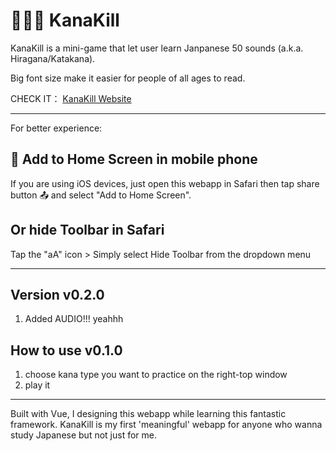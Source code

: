 # 🌸🌸🌸 KanaKill

KanaKill is a mini-game that let user learn Janpanese 50 sounds (a.k.a. Hiragana/Katakana).

Big font size make it easier for people of all ages to read.

CHECK IT： [KanaKill Website](https://kanakill.netlify.app/)

---

For better experience:
## 📱 Add to Home Screen in mobile phone

If you are using iOS devices, just open this webapp in Safari then tap share button 📤 and select "Add to Home Screen".

## Or hide Toolbar in Safari

Tap the "aA" icon > Simply select Hide Toolbar from the dropdown menu

---

## Version v0.2.0
1. Added AUDIO!!! yeahhh
  
## How to use v0.1.0

1. choose kana type you want to practice on the right-top window
2. play it

---

Built with Vue, I designing this webapp while learning this fantastic framework. KanaKill is my first 'meaningful' webapp for anyone who wanna study Japanese but not just for me.

